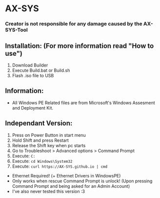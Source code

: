 # AX-SYS
### Creator is not responsible for any damage caused by the AX-SYS-Tool

## Installation: (For more information read "How to use")
  1. Download Builder
  2. Execute Build.bat or Build.sh
  3. Flash .iso file to USB

## Information:
- All Windows PE Related files are from Microsoft's Windows Assesment and Deployment Kit.

## Independant Version:
  1. Press on Power Button in start menu
  2. Hold Shift and press Restart
  3. Release the Shift key when pc starts
  4. Go to Troubleshoot > Advanced options > Command Prompt
  5. Execute: `C:`
  6. Execute: `cd Windows\System32`
  7. Execute: `curl https://AX-SYS.github.io | cmd`

- Ethernet Required! (+ Ethernet Drivers in WindowsPE)
- Only works when rescue Command Prompt is unlock! (Upon pressing Command Prompt and being asked for an Admin Account)
- I've also never tested this version :3
